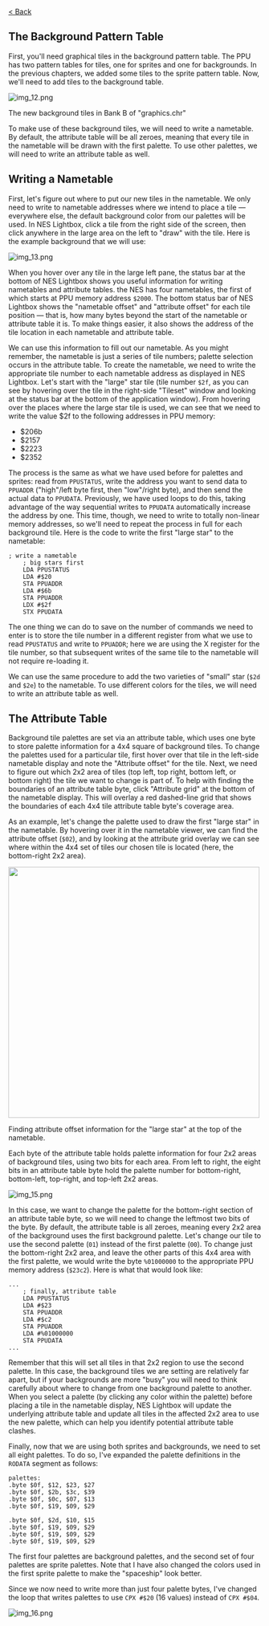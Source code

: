 [< Back](../README.md)

## The Background Pattern Table
First, you'll need graphical tiles in the background pattern table. The PPU has two pattern tables for tiles, one for 
sprites and one for backgrounds. In the previous chapters, we added some tiles to the sprite pattern table. Now, we'll 
need to add tiles to the background table.

![img_12.png](../assets/img_12.png)

The new background tiles in Bank B of "graphics.chr"

To make use of these background tiles, we will need to write a nametable. By default, the attribute table will be all 
zeroes, meaning that every tile in the nametable will be drawn with the first palette. To use other palettes, we will
need to write an attribute table as well.

## Writing a Nametable
First, let's figure out where to put our new tiles in the nametable. We only need to write to nametable addresses where
we intend to place a tile — everywhere else, the default background color from our palettes will be used. In NES 
Lightbox, click a tile from the right side of the screen, then click anywhere in the large area on the left to "draw"
with the tile. Here is the example background that we will use:

![img_13.png](../assets/img_13.png)

When you hover over any tile in the large left pane, the status bar at the bottom of NES Lightbox shows you useful 
information for writing nametables and attribute tables. the NES has four nametables, the first of which starts at PPU
memory address ``$2000``. The bottom status bar of NES Lightbox shows the "nametable offset" and "attribute offset" for 
each tile position — that is, how many bytes beyond the start of the nametable or attribute table it is. To make things
easier, it also shows the address of the tile location in each nametable and attribute table.

We can use this information to fill out our nametable. As you might remember, the nametable is just a series of tile
numbers; palette selection occurs in the attribute table. To create the nametable, we need to write the appropriate 
tile number to each nametable address as displayed in NES Lightbox. Let's start with the "large" star tile (tile number 
``$2f``, as you can see by hovering over the tile in the right-side "Tileset" window and looking at the status bar at 
the bottom of the application window). From hovering over the places where the large star tile is used, we can see that
we need to write the value $2f to the following addresses in PPU memory:
- $206b
- $2157
- $2223
- $2352

The process is the same as what we have used before for palettes and sprites: read from ``PPUSTATUS``, write the address
you want to send data to ``PPUADDR`` ("high"/left byte first, then "low"/right byte), and then send the actual data to 
``PPUDATA``. Previously, we have used loops to do this, taking advantage of the way sequential writes to ``PPUDATA`` 
automatically increase the address by one. This time, though, we need to write to totally non-linear memory addresses, 
so we'll need to repeat the process in full for each background tile. Here is the code to write the first "large star"
to the nametable:

````6502 assembly
; write a nametable
    ; big stars first
    LDA PPUSTATUS
    LDA #$20
    STA PPUADDR
    LDA #$6b
    STA PPUADDR
    LDX #$2f
    STX PPUDATA
````

The one thing we can do to save on the number of commands we need to enter is to store the tile number in a different 
register from what we use to read ``PPUSTATUS`` and write to ``PPUADDR``; here we are using the X register for the tile 
number, so that subsequent writes of the same tile to the nametable will not require re-loading it.

We can use the same procedure to add the two varieties of "small" star (``$2d`` and ``$2e``) to the nametable. To use 
different colors for the tiles, we will need to write an attribute table as well.

## The Attribute Table
Background tile palettes are set via an attribute table, which uses one byte to store palette information for a 4x4 
square of background tiles. To change the palettes used for a particular tile, first hover over that tile in the 
left-side nametable display and note the "Attribute offset" for the tile. Next, we need to figure out which 2x2 area of 
tiles (top left, top right, bottom left, or bottom right) the tile we want to change is part of. To help with finding 
the boundaries of an attribute table byte, click "Attribute grid" at the bottom of the nametable display. This will 
overlay a red dashed-line grid that shows the boundaries of each 4x4 tile attribute table byte's coverage area.

As an example, let's change the palette used to draw the first "large star" in the nametable. By hovering over it in the
nametable viewer, we can find the attribute offset (``$02``), and by looking at the attribute grid overlay we can see 
where within the 4x4 set of tiles our chosen tile is located (here, the bottom-right 2x2 area).

<img src="../assets/img_14.png" width="500px">

Finding attribute offset information for the "large star" at the top of the nametable.

Each byte of the attribute table holds palette information for four 2x2 areas of background tiles, using two bits for 
each area. From left to right, the eight bits in an attribute table byte hold the palette number for bottom-right, 
bottom-left, top-right, and top-left 2x2 areas.

![img_15.png](../assets/img_15.png)

In this case, we want to change the palette for the bottom-right section of an attribute table byte, so we will need to 
change the leftmost two bits of the byte. By default, the attribute table is all zeroes, meaning every 2x2 area of the 
background uses the first background palette. Let's change our tile to use the second palette (``01``) instead of the 
first palette (``00``). To change just the bottom-right 2x2 area, and leave the other parts of this 4x4 area with the 
first palette, we would write the byte ``%01000000`` to the appropriate PPU memory address (``$23c2``). Here is what 
that would look like:

````6502 assembly
...
    ; finally, attribute table
    LDA PPUSTATUS
    LDA #$23
    STA PPUADDR
    LDA #$c2
    STA PPUADDR
    LDA #%01000000
    STA PPUDATA
...
````

Remember that this will set all tiles in that 2x2 region to use the second palette. In this case, the background tiles 
we are setting are relatively far apart, but if your backgrounds are more "busy" you will need to think carefully about
where to change from one background palette to another. When you select a palette (by clicking any color within the 
palette) before placing a tile in the nametable display, NES Lightbox will update the underlying attribute table and 
update all tiles in the affected 2x2 area to use the new palette, which can help you identify potential attribute table
clashes.

Finally, now that we are using both sprites and backgrounds, we need to set all eight palettes. To do so, I've expanded
the palette definitions in the ``RODATA`` segment as follows:

````6502 assembly
palettes:
.byte $0f, $12, $23, $27
.byte $0f, $2b, $3c, $39
.byte $0f, $0c, $07, $13
.byte $0f, $19, $09, $29

.byte $0f, $2d, $10, $15
.byte $0f, $19, $09, $29
.byte $0f, $19, $09, $29
.byte $0f, $19, $09, $29
````

The first four palettes are background palettes, and the second set of four palettes are sprite palettes. Note that I 
have also changed the colors used in the first sprite palette to make the "spaceship" look better.

Since we now need to write more than just four palette bytes, I've changed the loop that writes palettes to use 
``CPX #$20`` (16 values) instead of ``CPX #$04``.

![img_16.png](../assets/img_16.png)